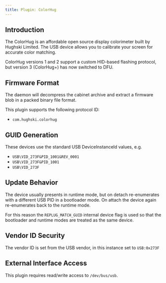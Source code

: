 ```yaml
---
title: Plugin: ColorHug
---
```


## Introduction

The ColorHug is an affordable open source display colorimeter built by
Hughski Limited. The USB device allows you to calibrate your screen for
accurate color matching.

ColorHug versions 1 and 2 support a custom HID-based flashing protocol, but
version 3 (ColorHug+) has now switched to DFU.

## Firmware Format

The daemon will decompress the cabinet archive and extract a firmware blob in
a packed binary file format.

This plugin supports the following protocol ID:

* `com.hughski.colorhug`

## GUID Generation

These devices use the standard USB DeviceInstanceId values, e.g.

* `USB\VID_273F&PID_1001&REV_0001`
* `USB\VID_273F&PID_1001`
* `USB\VID_273F`

## Update Behavior

The device usually presents in runtime mode, but on detach re-enumerates with a
different USB PID in a bootloader mode. On attach the device again re-enumerates
back to the runtime mode.

For this reason the `REPLUG_MATCH_GUID` internal device flag is used so that
the bootloader and runtime modes are treated as the same device.

## Vendor ID Security

The vendor ID is set from the USB vendor, in this instance set to `USB:0x273F`

## External Interface Access

This plugin requires read/write access to `/dev/bus/usb`.
